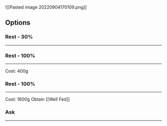 ![[Pasted image 20220904170109.png]]

## Options

### Rest - 30%
---

### Rest - 100%
---
Cost: 400g

### Rest - 100%
---
Cost: 1600g
Obtain [[Well Fed]]

### Ask
---

